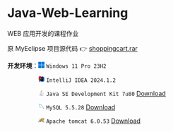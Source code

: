 # Java-Web-Learning

WEB 应用开发的课程作业

原 MyEclipse 项目源代码 👉 [shoppingcart.rar](https://www.github.com/SlenderData/Java-WEB-Learning/blob/main/resources/shoppingcart.rar)

**开发环境**：<img src="https://raw.githubusercontent.com/SlenderData/img/main/images/%E5%B8%B8%E7%94%A8/Logo/OperatingSystem/Windows11.svg" alt="Windows 11 Logo" style="height:1em"> `Windows 11 Pro 23H2`

&emsp;&emsp;&emsp;&emsp;&emsp;<img src="https://raw.githubusercontent.com/SlenderData/img/main/images/%E5%B8%B8%E7%94%A8/Logo/IDE/JetBrains/IntelliJ-IDEA.svg" alt="IntelliJ IDEA Logo" style="height:1em"> `IntelliJ IDEA 2024.1.2`

&emsp;&emsp;&emsp;&emsp;&emsp;<img src="https://raw.githubusercontent.com/SlenderData/img/main/images/%E5%B8%B8%E7%94%A8/Logo/Language/Java.svg" alt="Java Logo" style="height:1em"> `Java SE Development Kit 7u80` [Download](https://www.oracle.com/java/technologies/javase/javase7-archive-downloads.html)

&emsp;&emsp;&emsp;&emsp;&emsp;<img src="https://raw.githubusercontent.com/SlenderData/img/main/images/%E5%B8%B8%E7%94%A8/Logo/Database/MySQL.svg" alt="MySQL Logo" style="height:1em"> `MySQL 5.5.28` [Download](https://downloads.mysql.com/archives/community/)

&emsp;&emsp;&emsp;&emsp;&emsp;<img src="https://raw.githubusercontent.com/SlenderData/img/main/images/%E5%B8%B8%E7%94%A8/Logo/Others/tomcat.svg" alt="tomcat Logo" style="height:1em"> `Apache tomcat 6.0.53` [Download](https://archive.apache.org/dist/tomcat/tomcat-6/v6.0.53/bin/)